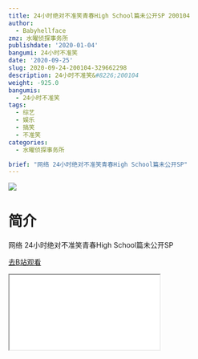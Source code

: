 ```yaml
---
title: 24小时绝对不准笑青春High School篇未公开SP 200104
author:
  - Babyhellface
zmz: 水曜侦探事务所
publishdate: '2020-01-04'
bangumi: 24小时不准笑
date: '2020-09-25'
slug: 2020-09-24-200104-329662298
description: 24小时不准笑&#8226;200104
weight: -925.0
bangumis:
  - 24小时不准笑
tags:
  - 综艺
  - 娱乐
  - 搞笑
  - 不准笑
categories:
  - 水曜侦探事务所

brief: "网络 24小时绝对不准笑青春High School篇未公开SP"
---
```

![](https://raw.githubusercontent.com/tcgriffith/owaraisite/master/static/tmpimg/50bbf064931cab26215c387d74c90a30c72cbd1b.jpg.480.jpg)
# 简介  
网络
24小时绝对不准笑青春High School篇未公开SP  

[去B站观看](https://www.bilibili.com/video/av329662298/)
<div class ="resp-container"><iframe class="testiframe" src="//player.bilibili.com/player.html?aid=329662298"", scrolling="no", allowfullscreen="true" > </iframe></div> 
